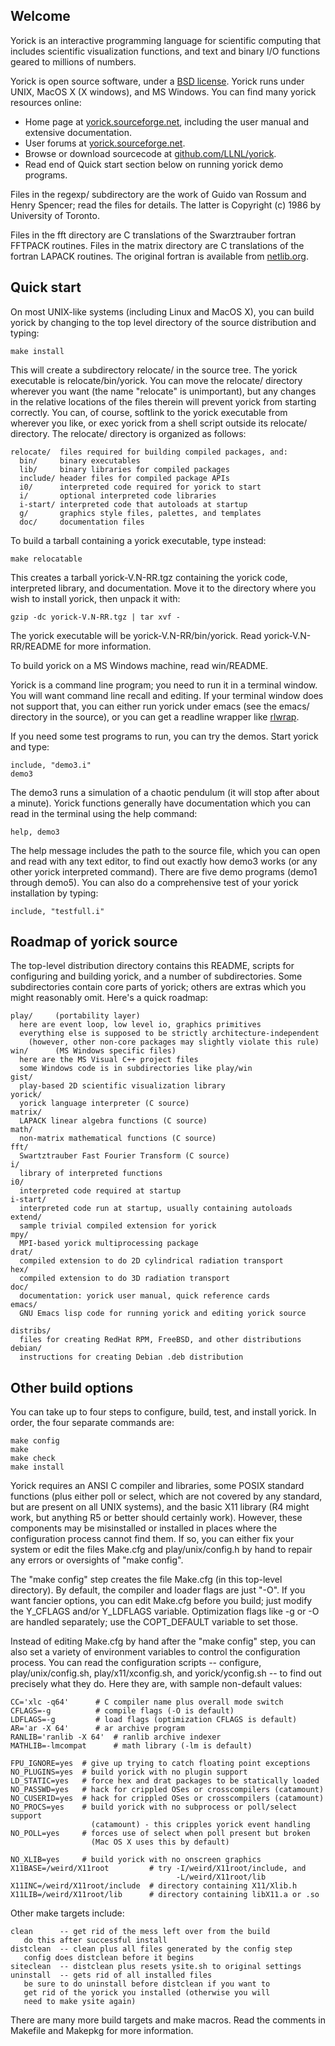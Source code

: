Welcome
-------

Yorick is an interactive programming language for scientific computing
that includes scientific visualization functions, and text and binary
I/O functions geared to millions of numbers.

Yorick is open source software, under a
[BSD license](https://github.com/LLNL/yorick/blob/master/LICENSE.md).
Yorick runs under UNIX, MacOS X (X windows), and MS Windows.  You can
find many yorick resources online:

* Home page at [yorick.sourceforge.net][],
  including the user manual and extensive documentation.
* User forums at [yorick.sourceforge.net][].
* Browse or download sourcecode at [github.com/LLNL/yorick][].
* Read end of Quick start section below on running yorick demo programs.

[yorick.sourceforge.net]:    https://yorick.sourceforge.net
[github.com/LLNL/yorick]:    https://github.com/LLNL/yorick

Files in the regexp/ subdirectory are the work of Guido van Rossum and
Henry Spencer; read the files for details.  The latter is Copyright
(c) 1986 by University of Toronto.

Files in the fft directory are C translations of the Swarztrauber
fortran FFTPACK routines.  Files in the matrix directory are C
translations of the fortran LAPACK routines.  The original fortran is
available from [netlib.org](https://netlib.org/).


Quick start
-----------

On most UNIX-like systems (including Linux and MacOS X), you can build
yorick by changing to the top level directory of the source
distribution and typing:

    make install

This will create a subdirectory relocate/ in the source tree.  The
yorick executable is relocate/bin/yorick.  You can move the relocate/
directory wherever you want (the name "relocate" is unimportant), but
any changes in the relative locations of the files therein will
prevent yorick from starting correctly.  You can, of course, softlink
to the yorick executable from wherever you like, or exec yorick from a
shell script outside its relocate/ directory.  The relocate/ directory
is organized as follows:

    relocate/  files required for building compiled packages, and:
      bin/     binary executables
      lib/     binary libraries for compiled packages
      include/ header files for compiled package APIs
      i0/      interpreted code required for yorick to start
      i/       optional interpreted code libraries
      i-start/ interpreted code that autoloads at startup
      g/       graphics style files, palettes, and templates
      doc/     documentation files

To build a tarball containing a yorick executable, type instead:

    make relocatable

This creates a tarball yorick-V.N-RR.tgz containing the yorick code,
interpreted library, and documentation.  Move it to the directory
where you wish to install yorick, then unpack it with:

    gzip -dc yorick-V.N-RR.tgz | tar xvf -

The yorick executable will be yorick-V.N-RR/bin/yorick.  Read
yorick-V.N-RR/README for more information.

To build yorick on a MS Windows machine, read win/README.

Yorick is a command line program; you need to run it in a terminal
window.  You will want command line recall and editing.  If your
terminal window does not support that, you can either run yorick under
emacs (see the emacs/ directory in the source), or you can get a
readline wrapper like [rlwrap](http://freshmeat.net/projects/rlwrap/).

If you need some test programs to run, you can try the demos.  Start
yorick and type:

    include, "demo3.i"  
    demo3

The demo3 runs a simulation of a chaotic pendulum (it will stop after
about a minute).  Yorick functions generally have documentation which
you can read in the terminal using the help command:

    help, demo3

The help message includes the path to the source file, which you can
open and read with any text editor, to find out exactly how demo3
works (or any other yorick interpreted command).  There are five demo
programs (demo1 through demo5).  You can also do a comprehensive test
of your yorick installation by typing:

    include, "testfull.i"


Roadmap of yorick source
------------------------

The top-level distribution directory contains this README, scripts for
configuring and building yorick, and a number of subdirectories.  Some
subdirectories contain core parts of yorick; others are extras which
you might reasonably omit.  Here's a quick roadmap:

    play/     (portability layer)
      here are event loop, low level io, graphics primitives
      everything else is supposed to be strictly architecture-independent
        (however, other non-core packages may slightly violate this rule)
    win/      (MS Windows specific files)
      here are the MS Visual C++ project files
      some Windows code is in subdirectories like play/win
    gist/
      play-based 2D scientific visualization library
    yorick/
      yorick language interpreter (C source)
    matrix/
      LAPACK linear algebra functions (C source)
    math/
      non-matrix mathematical functions (C source)
    fft/
      Swartztrauber Fast Fourier Transform (C source)
    i/
      library of interpreted functions
    i0/
      interpreted code required at startup
    i-start/
      interpreted code run at startup, usually containing autoloads
    extend/
      sample trivial compiled extension for yorick
    mpy/
      MPI-based yorick multiprocessing package
    drat/
      compiled extension to do 2D cylindrical radiation transport
    hex/
      compiled extension to do 3D radiation transport
    doc/
      documentation: yorick user manual, quick reference cards
    emacs/
      GNU Emacs lisp code for running yorick and editing yorick source
  
    distribs/
      files for creating RedHat RPM, FreeBSD, and other distributions
    debian/
      instructions for creating Debian .deb distribution


Other build options
-------------------

You can take up to four steps to configure, build, test, and install
yorick.  In order, the four separate commands are:

    make config
    make
    make check
    make install

 Yorick requires an ANSI C compiler and libraries, some POSIX standard
 functions (plus either poll or select, which are not covered by any
 standard, but are present on all UNIX systems), and the basic X11
 library (R4 might work, but anything R5 or better should certainly
 work).  However, these components may be misinstalled or installed in
 places where the configuration process cannot find them.  If so, you
 can either fix your system or edit the files Make.cfg and
 play/unix/config.h by hand to repair any errors or oversights of "make
 config".
 
 The "make config" step creates the file Make.cfg (in this top-level
 directory).  By default, the compiler and loader flags are just "-O".
 If you want fancier options, you can edit Make.cfg before you build;
 just modify the Y_CFLAGS and/or Y_LDFLAGS variable.  Optimization flags
 like -g or -O are handled separately; use the COPT_DEFAULT variable
 to set those.
 
 Instead of editing Make.cfg by hand after the "make config" step, you
 can also set a variety of environment variables to control the
 configuration process.  You can read the configuration scripts --
 configure, play/unix/config.sh, play/x11/xconfig.sh, and
 yorick/yconfig.sh -- to find out precisely what they do.  Here they
 are, with sample non-default values:
 
    CC='xlc -q64'      # C compiler name plus overall mode switch
    CFLAGS=-g          # compile flags (-O is default)
    LDFLAGS=-g         # load flags (optimization CFLAGS is default)
    AR='ar -X 64'      # ar archive program
    RANLIB='ranlib -X 64'  # ranlib archive indexer
    MATHLIB=-lmcompat      # math library (-lm is default)
 
    FPU_IGNORE=yes  # give up trying to catch floating point exceptions
    NO_PLUGINS=yes  # build yorick with no plugin support
    LD_STATIC=yes   # force hex and drat packages to be statically loaded
    NO_PASSWD=yes   # hack for crippled OSes or crosscompilers (catamount)
    NO_CUSERID=yes  # hack for crippled OSes or crosscompilers (catamount)
    NO_PROCS=yes    # build yorick with no subprocess or poll/select support
                      (catamount) - this cripples yorick event handling
    NO_POLL=yes     # forces use of select when poll present but broken
                      (Mac OS X uses this by default)
 
    NO_XLIB=yes     # build yorick with no onscreen graphics
    X11BASE=/weird/X11root         # try -I/weird/X11root/include, and
                                         -L/weird/X11root/lib
    X11INC=/weird/X11root/include  # directory containing X11/Xlib.h
    X11LIB=/weird/X11root/lib      # directory containing libX11.a or .so

Other make targets include:

    clean      -- get rid of the mess left over from the build
       do this after successful install
    distclean  -- clean plus all files generated by the config step
       config does distclean before it begins
    siteclean  -- distclean plus resets ysite.sh to original settings
    uninstall  -- gets rid of all installed files
       be sure to do uninstall before distclean if you want to
       get rid of the yorick you installed (otherwise you will
       need to make ysite again)

There are many more build targets and make macros.  Read the comments
in Makefile and Makepkg for more information.
